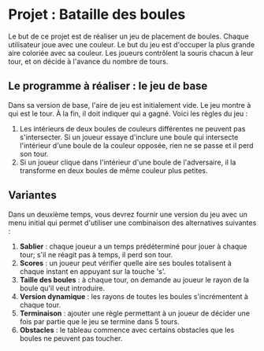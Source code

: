 # Projet : Bataille des boules

Le but de ce projet est de réaliser un jeu de placement de boules. Chaque utilisateur joue avec une couleur. Le but du jeu est d'occuper la plus grande aire coloriée avec sa couleur. Les joueurs contrôlent la souris chacun à leur tour, et on décide à l'avance du nombre de tours.

## Le programme à réaliser : le jeu de base

Dans sa version de base, l'aire de jeu est initialement vide. Le jeu montre à qui est le tour. À la fin, il doit indiquer qui a gagné. Voici les règles du jeu :

1. Les intérieurs de deux boules de couleurs différentes ne peuvent pas s'intersecter. Si un joueur essaye d'inclure une boule qui intersecte l'intérieur d'une boule de la couleur opposée, rien ne se passe et il perd son tour.
2. Si un joueur clique dans l'intérieur d'une boule de l'adversaire, il la transforme en deux boules de même couleur plus petites.

## Variantes

Dans un deuxième temps, vous devrez fournir une version du jeu avec un menu initial qui permet d'utiliser une combinaison des alternatives suivantes :

1. **Sablier** : chaque joueur a un temps prédéterminé pour jouer à chaque tour; s'il ne réagit pas à temps, il perd son tour.
2. **Scores** : un joueur peut vérifier quelle aire ses boules totalisent à chaque instant en appuyant sur la touche 's'.
3. **Taille des boules** : à chaque tour, on demande au joueur le rayon de la boule qu'il veut introduire.
4. **Version dynamique** : les rayons de toutes les boules s'incrémentent à chaque tour.
5. **Terminaison** : ajouter une règle permettant à un joueur de décider une fois par partie que le jeu se termine dans 5 tours.
6. **Obstacles** : le tableau commence avec certains obstacles que les boules ne peuvent pas toucher.

<!--## Bonus et améliorations

Finalement, vous devrez implémenter au moins deux des améliorations suivantes :

1. **IA** : ajoutez un mode où l'ordinateur joue tout seul.
2. **Classement** : si vous implémentez l'IA, rajoutez de quoi mémoriser / afficher le classement des meilleurs scores.
3. **Mode billard** : les boules bougent selon les règles d'un billard.
4. **Création des obstacles** : rajoutez la possibilité de charger une aire de jeu agrémentée d'obstacles à partir d'un fichier texte.
5. **Pause et sauvegarde** : rajoutez la possibilité de mettre en pause le jeu et de reprendre la partie, et de sauvegarder l'état du jeu à ce moment-là.
6. **Sauvegarde des paramètres** : rajoutez un fichier de configuration pour le jeu afin de fixer les valeurs des différents paramètres.-->
